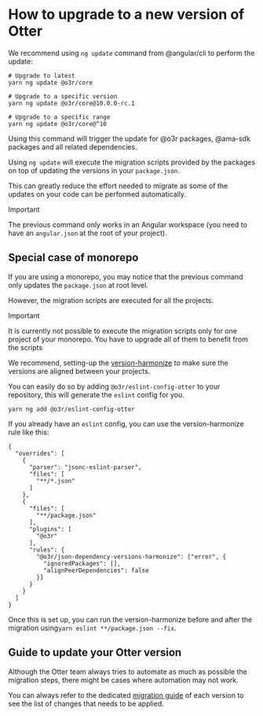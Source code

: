 # How to upgrade to a new version of Otter

We recommend using `ng update` command from @angular/cli to perform the update:

```shell
# Upgrade to latest
yarn ng update @o3r/core

# Upgrade to a specific version
yarn ng update @o3r/core@10.0.0-rc.1

# Upgrade to a specific range
yarn ng update @o3r/core@^10
```

Using this command will trigger the update for @o3r packages, @ama-sdk packages and all related dependencies.

Using `ng update` will execute the migration scripts provided by the packages on top of updating the versions in your `package.json`.

This can greatly reduce the effort needed to migrate as some of the updates on your code can be performed automatically.

> [!IMPORTANT]
> The previous command only works in an Angular workspace (you need to have an `angular.json` at the root of your project).

## Special case of monorepo

If you are using a monorepo, you may notice that the previous command only updates the `package.json` at root level.

However, the migration scripts are executed for all the projects.

> [!IMPORTANT]
> It is currently not possible to execute the migration scripts only for one project of your monorepo.
> You have to upgrade all of them to benefit from the scripts

We recommend, setting-up the [version-harmonize](../linter/eslint-plugin/rules/json-dependency-versions-harmonize.md) to make sure the versions are aligned between your projects.

You can easily do so by adding `@o3r/eslint-config-otter` to your repository, this will generate the `eslint` config for you.

```shell
yarn ng add @o3r/eslint-config-otter
```

If you already have an `eslint` config, you can use the version-harmonize rule like this:
```json5
{
  "overrides": [
    {
      "parser": "jsonc-eslint-parser",
      "files": [
        "**/*.json"
      ]
    },
    {
      "files": [
        "**/package.json"
      ],
      "plugins": [
        "@o3r"
      ],
      "rules": {
        "@o3r/json-dependency-versions-harmonize": ["error", {
          "ignoredPackages": [],
          "alignPeerDependencies": false
        }]
      }
    }
  ]
}
```

Once this is set up, you can run the version-harmonize before and after the migration using`yarn eslint **/package.json --fix`.

## Guide to update your Otter version
Although the Otter team always tries to automate as much as possible the migration steps, there might be cases where
automation may not work.

You can always refer to the dedicated [migration guide](../../migration-guides/README.md) of each version to see the list of
changes that needs to be applied.

